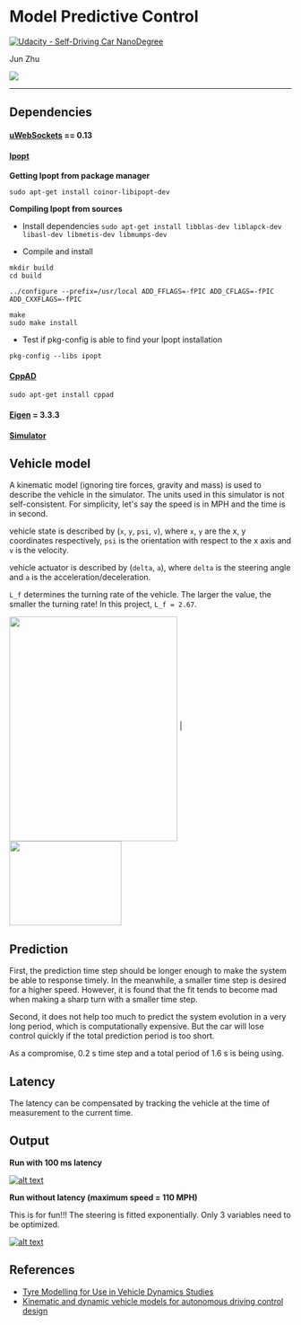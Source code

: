 # Model Predictive Control
[![Udacity - Self-Driving Car NanoDegree](https://s3.amazonaws.com/udacity-sdc/github/shield-carnd.svg)](http://www.udacity.com/drive)

Jun Zhu

![](./highlight.png)

---

## Dependencies

#### [uWebSockets](https://github.com/uNetworking/uWebSockets) == 0.13

#### [Ipopt](https://projects.coin-or.org/Ipopt)
  
 __Getting Ipopt from package manager__
  
 `sudo apt-get install coinor-libipopt-dev`
 
 __Compiling Ipopt from sources__ 

 * Install dependencies
`sudo apt-get install libblas-dev liblapck-dev libasl-dev libmetis-dev libmumps-dev`

* Compile and install
~~~~
mkdir build
cd build

../configure --prefix=/usr/local ADD_FFLAGS=-fPIC ADD_CFLAGS=-fPIC ADD_CXXFLAGS=-fPIC

make
sudo make install
~~~~

* Test if pkg-config is able to find your Ipopt installation

`pkg-config --libs ipopt`


#### [CppAD](https://www.coin-or.org/CppAD/)
`sudo apt-get install cppad`

#### [Eigen](http://eigen.tuxfamily.org/index.php?title=Main_Page) = 3.3.3

#### [Simulator](https://github.com/udacity/CarND-MPC-Project/releases)


## Vehicle model

A kinematic model (ignoring tire forces, gravity and mass)  is used to describe the vehicle in the simulator. The units used in this simulator is not self-consistent. For simplicity, let's say the speed is in MPH and the time is in second.

vehicle state is described by (`x`, `y`, `psi`, `v`), where `x`, `y` are the x, y coordinates respectively, `psi` is the orientation with respect to the x axis and `v` is the velocity.

vehicle actuator is described by (`delta`, `a`), where `delta` is the steering angle and `a` is the acceleration/deceleration.

`L_f` determines the turning rate of the vehicle. The larger the value, the smaller the turning rate! In this project, `L_f = 2.67`.

<img src="misc/vehicle_model_illustration.png" width="300" height="400" align="middle" />  |  <img src="misc/dynamic_model.jpg" width="200" height="150" align="middle" />
 

## Prediction
First, the prediction time step should be longer enough to make the system be able to response timely. In the meanwhile, a smaller time step is desired for a higher speed. However, it is found that the fit tends to become mad when making a sharp turn with a smaller time step.

Second, it does not help too much to predict the system evolution in a very long period, which is computationally expensive. But the car will lose control quickly if the total prediction period is too short.

As a compromise, 0.2 s time step and a total period of 1.6 s is being using.

## Latency
The latency can be compensated by tracking the vehicle at the time of measurement to the current time.

## Output

__Run with 100 ms latency__

 [![alt text](http://img.youtube.com/vi/jSb7Ez4U58k/0.jpg)](https://youtu.be/jSb7Ez4U58k)

__Run without latency (maximum speed = 110 MPH)__

This is for fun!!! The steering is fitted exponentially. Only 3 variables need to be optimized.

 [![alt text](http://img.youtube.com/vi/RgOTkCFyyvU/0.jpg)](https://youtu.be/RgOTkCFyyvU)

 
## References

* [Tyre Modelling for Use in Vehicle Dynamics Studies](10.4271/870421)
* [Kinematic and dynamic vehicle models for autonomous driving control design](http://ieeexplore.ieee.org/document/7225830/)
